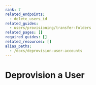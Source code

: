 ```yaml
---
rank: 7
related_endpoints:
  - delete_users_id
related_guides:
  - users/provisioning/transfer-folders
related_pages: []
required_guides: []
related_resources: []
alias_paths:
  - /docs/deprovision-user-accounts
---
```


# Deprovision a User
